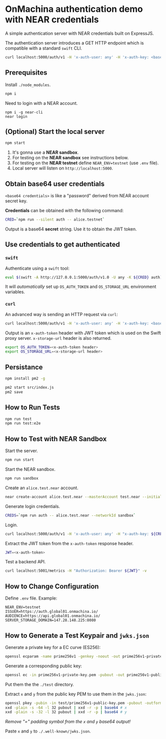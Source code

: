 # OnMachina authentication demo with NEAR credentials

A simple authentication server with NEAR credentials built on ExpressJS.

The authentication server introduces a GET HTTP endpoint which is compatible with a standard `swift` CLI.

```bash
curl localhost:5000/auth/v1 -H 'x-auth-user: any' -H 'x-auth-key: <base64 credentials>'
```

## Prerequisites

Install `./node_modules`.

```bash
npm i
```

Need to login with a NEAR account.

```
npm i -g near-cli
near login
```

## (Optional) Start the local server

```bash
npm start
```

1. It's gonna use a **NEAR sandbox**.
2. For testing on the **NEAR sandbox** see instructions below.
3. For testing on the **NEAR testnet** define `NEAR_ENV=testnet` (use `.env` file).
4. Local server will listen on `http://localhost:5000`.

## Obtain base64 user credentials

`<base64 credentials>` is like a "password" derived from NEAR account secret key.

**Credentials** can be obtained with the following command:

```bash
CRED=`npm run --silent auth -- alice.testnet`
```

Output is a base64 **secret** string. Use it to obtain the JWT token.

## Use credentials to get authenticated

### `swift`

Authenticate using a `swift` tool:

```bash
eval $(swift -A http://127.0.0.1:5000/auth/v1.0 -U any -K ${CRED} auth)
```

It will _automatically_ set up `OS_AUTH_TOKEN` and `OS_STORAGE_URL` environment variables.

### `curl`

An advanced way is sending an HTTP request via `curl`:

```bash
curl localhost:5000/auth/v1 -H 'x-auth-user: any' -H 'x-auth-key: <base64 credentials>'
```

Output is an `x-auth-token` header with JWT token which is used
on the Swift proxy server. `x-storage-url` header is also returned.

```bash
export OS_AUTH_TOKEN=<x-auth-token header>
export OS_STORAGE_URL=<x-storage-url header>
```

## Persistance

```bash
npm install pm2 -g

pm2 start src/index.js
pm2 save
```

## How to Run Tests

```bash
npm run test
npm run test:e2e
```

## How to Test with NEAR Sandbox

Start the server.

```bash
npm run start
```

Start the NEAR sandbox.

```bash
npm run sandbox
```

Create an `alice.test.near` account.

```bash
near create-account alice.test.near --masterAccount test.near --initialBalance 10 --nodeUrl http://localhost:3030 --keyPath /tmp/near-auth-test-sandbox/validator_key.json --networkId sandbox
```

Generate login credentials.

```bash
CREDS=`npm run auth -- alice.test.near --networkId sandbox`
```

Login.

```bash
curl localhost:5000/auth/v1 -H 'x-auth-user: any' -H "x-auth-key: ${CREDS}" -v
```

Extract the JWT token from the `x-auth-token` response header.

```bash
JWT=<x-auth-token>
```

Test a backend API.

```bash
curl localhost:5001/metrics -H "Authorization: Bearer ${JWT}" -v
```

## How to Change Configuration

Define `.env` file. Example:

```
NEAR_ENV=testnet
ISSUER=https://auth.global01.onmachina.io/
AUDIENCE=https://api.global01.onmachina.io/
SERVER_STORAGE_DOMAIN=147.28.148.225:8080
```

## How to Generate a Test Keypair and `jwks.json`

Generate a private key for a EC curve (ES256):

```bash
openssl ecparam -name prime256v1 -genkey -noout -out prime256v1-private-key.pem
```

Generate a corresponding public key:

```bash
openssl ec -in prime256v1-private-key.pem -pubout -out prime256v1-public-key.pem
```

Put them the the `./test` directory.

Extract `x` and `y` from the public key PEM to use them in the `jwks.json`:

```bash
openssl pkey -pubin -in test/prime256v1-public-key.pem -pubout -outform der -out pubout
xxd -plain -s -64 -l 32 pubout | xxd -r -p | base64 # x
xxd -plain -s -32 -l 32 pubout | xxd -r -p | base64 # y
```

_Remove "=" padding symbol from the `x` and `y` base64 output!_

Paste `x` and `y` to `./.well-known/jwks.json`.
